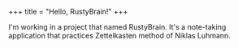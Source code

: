 +++
title = "Hello, RustyBrain!"
+++

I'm working in a project that named RustyBrain. It's a note-taking application that practices Zettelkasten method of Niklas Luhmann.
